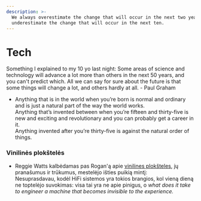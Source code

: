 ```yaml
---
description: >-
  We always overestimate the change that will occur in the next two years and
  underestimate the change that will occur in the next ten.
---
```


# Tech

 Something I explained to my 10 yo last night: Some areas of science and technology will advance a lot more than others in the next 50 years, and you can't predict which. All we can say for sure about the future is that some things will change a lot, and others hardly at all. - Paul Graham
* Anything that is in the world when you’re born is normal and ordinary and is just a natural part of the way the world works. \
  Anything that’s invented between when you’re fifteen and thirty-five is new and exciting and revolutionary and you can probably get a career in it.\
  Anything invented after you’re thirty-five is against the natural order of things.

### Vinilinės plokštelės

* Reggie Watts kalbėdamas pas Rogan'ą apie [vinilines plokšteles](https://www.youtube.com/watch?v=nOqyIJvtTuk), jų pranašumus ir trūkumus, mestelėjo išties puikią mintį:\
  Nesuprasdavau, kodėl HiFi sistemos yra tokios brangios, kol vieną dieną ne toptelėjo suvokimas: visa tai yra ne apie pinigus, o _what does it take to engineer a machine that becomes invisible to the experience._